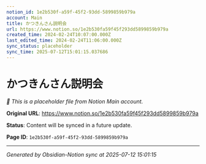 ```yaml
---
notion_id: 1e2b530f-a59f-45f2-93dd-5899859b979a
account: Main
title: かつきんさん説明会
url: https://www.notion.so/1e2b530fa59f45f293dd5899859b979a
created_time: 2024-02-24T10:07:00.000Z
last_edited_time: 2024-02-24T11:06:00.000Z
sync_status: placeholder
sync_time: 2025-07-12T15:01:15.037686
---
```


# かつきんさん説明会

*🔄 This is a placeholder file from Notion Main account.*

**Original URL**: https://www.notion.so/1e2b530fa59f45f293dd5899859b979a

**Status**: Content will be synced in a future update.

**Page ID**: `1e2b530f-a59f-45f2-93dd-5899859b979a`

---

*Generated by Obsidian-Notion sync at 2025-07-12 15:01:15*
